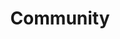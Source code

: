 ---
layout: landing-page
sectionKey: Community
title: Community
description: As a grass-roots project, we rely on all disciplines within the GOV.UK programme to help improve and grow the Publishing Design Guide.
details: The page's sub-navigation offers guidance on how you can get involved, as well as answer any questions you may have.
image:
  src: /assets/get-involved.svg
  alt: Zoomed in instructions on connecting an individual building block piece.
---